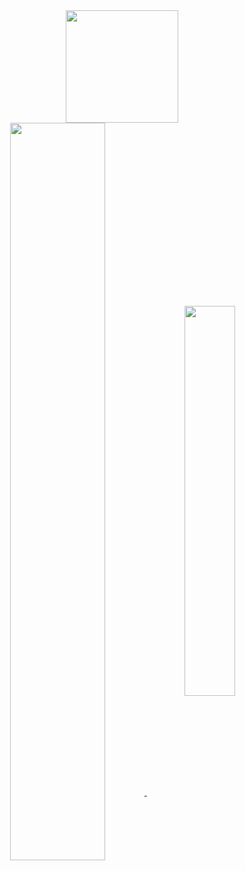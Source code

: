 <div align="center">
  <a href="https://github.com/guiKD">
  <img height="180em" src="https://github-readme-stats.vercel.app/api?username=guiKD&show_icons=true&theme=radical&include_all_commits=true&count_private=true"/>
    <div  align="center" style="margin-bottom:100px">
<img width=55% align="center"  src="https://github-readme-streak-stats.herokuapp.com?user=guiKD&theme=radical&mode=weekly" />
<img width=40% align="center" src="https://github-readme-stats-git-main-rafaelalexandrino.vercel.app/api/top-langs/?username=guiKD&show_icons=true&theme=radical&layout=compact" />
 </div>
